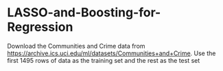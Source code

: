 # LASSO-and-Boosting-for-Regression

Download the Communities and Crime data from https://archive.ics.uci.edu/ml/datasets/Communities+and+Crime. Use the first 1495 rows of data as the training set and the rest as the test set
